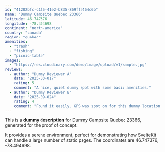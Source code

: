 ```yaml
---
id: "41202bfc-c1f5-41e2-b835-869ffa464c6b"
name: "Dummy Campsite Quebec 23366"
latitude: 46.747376
longitude: -78.494698
continent: "north-america"
country: "canada"
region: "quebec"
amenities:
  - "trash"
  - "fishing"
  - "picnic-table"
images:
  - "https://res.cloudinary.com/demo/image/upload/v1/sample.jpg"
reviews:
  - author: "Dummy Reviewer A"
    date: "2025-03-017"
    rating: 5
    comment: "A nice, quiet dummy spot with some basic amenities."
  - author: "Dummy Reviewer B"
    date: "2025-09-024"
    rating: 4
    comment: "Found it easily. GPS was spot on for this dummy location."
---
```


This is a **dummy description** for Dummy Campsite Quebec 23366, generated for the proof of concept.

It provides a serene environment, perfect for demonstrating how SvelteKit can handle a large number of static pages. The coordinates are 46.747376, -78.494698.
